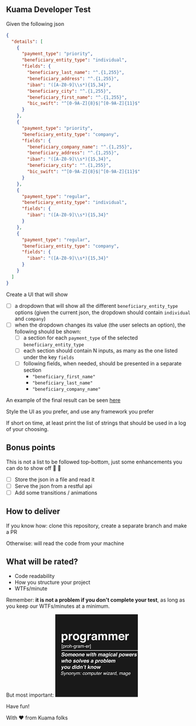 ## Kuama Developer Test

Given the following json

```json
{
  "details": [
    {
      "payment_type": "priority",
      "beneficiary_entity_type": "individual",
      "fields": {
        "beneficiary_last_name": "^.{1,255}",
        "beneficiary_address": "^.{1,255}",
        "iban": "([A-Z0-9]\\s*){15,34}",
        "beneficiary_city": "^.{1,255}",
        "beneficiary_first_name": "^.{1,255}",
        "bic_swift": "^[0-9A-Z]{8}$|^[0-9A-Z]{11}$"
      }
    },
    {
      "payment_type": "priority",
      "beneficiary_entity_type": "company",
      "fields": {
        "beneficiary_company_name": "^.{1,255}",
        "beneficiary_address": "^.{1,255}",
        "iban": "([A-Z0-9]\\s*){15,34}",
        "beneficiary_city": "^.{1,255}",
        "bic_swift": "^[0-9A-Z]{8}$|^[0-9A-Z]{11}$"
      }
    },
    {
      "payment_type": "regular",
      "beneficiary_entity_type": "individual",
      "fields": {
        "iban": "([A-Z0-9]\\s*){15,34}"
      }
    },
    {
      "payment_type": "regular",
      "beneficiary_entity_type": "company",
      "fields": {
        "iban": "([A-Z0-9]\\s*){15,34}"
      }
    }
  ]
}
```
Create a UI that will show
- [ ] a dropdown that will show all the different `beneficiary_entity_type` options  (given the current json, the dropdown should contain `individual` and `company`)
- [ ] when the dropdown changes its value (the user selects an option), the following should be shown:
    - [ ] a section for each `payment_type` of the selected `beneficiary_entity_type`
    - [ ] each section should contain N inputs, as many as the one listed under the key `fields`
    - [ ] following fields, when needed, should be presented in a separate section
      - `"beneficiary_first_name"`
      - `"beneficiary_last_name"`
      - `"beneficiary_company_name"`


An example of the final result can be seen [here](https://share.vidyard.com/watch/7YmoyYbmZwHbjbTD4qCWK1?)

Style the UI as you prefer, and use any framework you prefer

If short on time, at least print the list of strings that should be used in a log of your choosing.

## Bonus points
This is not a list to be followed top-bottom, just some enhancements you can do to show off 🙌 🚀
- [ ] Store the json in a file and read it
- [ ] Serve the json from a restful api
- [ ] Add some transitions / animations

## How to deliver
If you know how: clone this repository, create a separate branch and make a PR

Otherwise: will read the code from your machine

## What will be rated?
- Code readability
- How you structure your project
- WTFs/minute

Remember: **it is not a problem if you don't complete your test**, as long as you keep our WTFs/minutes at a minimum.

But most important:
![programmer](programmer.png)


Have fun!

With ♥️ from Kuama folks

